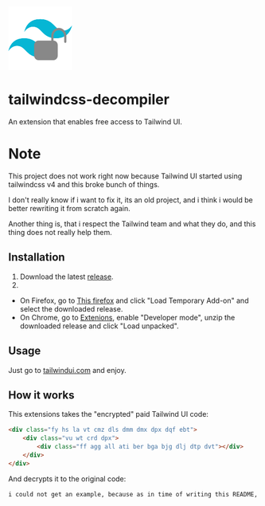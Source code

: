 ![Menu](public/assets/icon128.png)

# tailwindcss-decompiler

An extension that enables free access to Tailwind UI.

# Note
This project does not work right now because Tailwind UI started using tailwindcss v4 and this broke bunch of things.

I don't really know if i want to fix it, its an old project, and i think i would be better rewriting it from scratch again.

Another thing is, that i respect the Tailwind team and what they do, and this thing does not really help them.

## Installation

1. Download the latest [release](https://github.com/Ev357/tailwindcss-decompiler/releases).
2.
- On Firefox, go to [This firefox](about:debugging#/runtime/this-firefox) and click "Load Temporary Add-on" and select the downloaded release.
- On Chrome, go to [Extenions](chrome://extensions), enable "Developer mode", unzip the downloaded release and click "Load unpacked".

## Usage

Just go to [tailwindui.com](https://tailwindui.com) and enjoy.

## How it works

This extensions takes the "encrypted" paid Tailwind UI code:
```html
<div class="fy hs la vt cmz dls dmm dmx dpx dqf ebt">
    <div class="vu wt crd dpx">
        <div class="ff agg all ati ber bga bjg dlj dtp dvt"></div>
    </div>
</div>
```

And decrypts it to the original code:
```html
i could not get an example, because as in time of writing this README, it stopped working as stated above.
```
